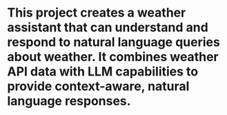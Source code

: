 # This project creates a weather assistant that can understand and respond to natural language queries about weather. It combines weather API data with LLM capabilities to provide context-aware, natural language responses.

